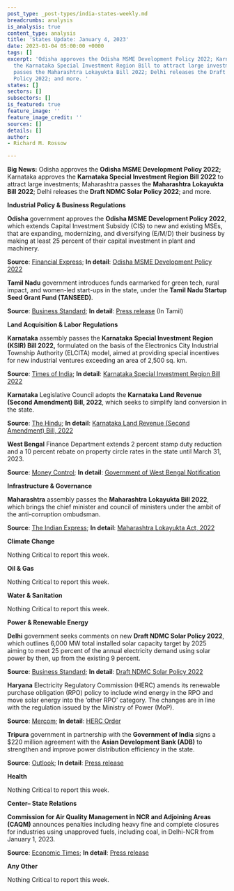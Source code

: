 ```yaml
---
post_type: _post-types/india-states-weekly.md
breadcrumbs: analysis
is_analysis: true
content_type: analysis
title: 'States Update: January 4, 2023'
date: 2023-01-04 05:00:00 +0000
tags: []
excerpt: 'Odisha approves the Odisha MSME Development Policy 2022; Karnataka approves
  the Karnataka Special Investment Region Bill to attract large investments; Maharashtra
  passes the Maharashtra Lokayukta Bill 2022; Delhi releases the Draft NDMC Solar
  Policy 2022; and more. '
states: []
sectors: []
subsectors: []
is_featured: true
feature_image: ''
feature_image_credit: ''
sources: []
details: []
author:
- Richard M. Rossow

---
```

**Big News:** Odisha approves the **Odisha MSME Development Policy 2022;** Karnataka approves the **Karnataka Special Investment Region Bill** **2022** to attract large investments; Maharashtra passes the **Maharashtra** **Lokayukta Bill 2022**; Delhi releases the **Draft NDMC Solar Policy 2022**; and more.

**Industrial Policy & Business Regulations**

**Odisha** government approves the **Odisha MSME Development Policy 2022**, which extends Capital Investment Subsidy (CIS) to new and existing MSEs, that are expanding, modernizing, and diversifying (E/M/D) their business by making at least 25 percent of their capital investment in plant and machinery.

**Source**: [Financial Express](https://www.financialexpress.com/industry/sme/msme-eodb-odisha-govt-announces-a-new-msme-development-policy-2022-prioritises-mses-in-industrial-backward-areas/2929805/); **In detail**: [Odisha MSME Development Policy 2022](https://msme.odisha.gov.in/sites/default/files/2022-12/9678_compressed.pdf)

**Tamil Nadu** government introduces funds earmarked for green tech, rural impact, and women-led start-ups in the state, under the **Tamil Nadu Startup Seed Grant Fund (TANSEED)**.

**Source**: [Business Standard](https://www.business-standard.com/article/economy-policy/tamil-nadu-starts-packages-for-green-tech-rural-impact-women-led-startups-122123000782_1.html); **In detail**: [Press release](https://cms.tn.gov.in/sites/default/files/press_release/pr301222_2392.pdf) (In Tamil)

**Land Acquisition & Labor Regulations**

**Karnataka** assembly passes the **Karnataka** **Special Investment Region (KSIR) Bill 2022,** formulated on the basis of the Electronics City Industrial Township Authority (ELCITA) model, aimed at providing special incentives for new industrial ventures exceeding an area of 2,500 sq. km.

**Source**: [Times of India](https://timesofindia.indiatimes.com/city/bengaluru/assembly-passes-special-investment-region-bill/articleshow/96557797.cms); **In detail**: [Karnataka Special Investment Region Bill 2022](https://www.kla.kar.nic.in/assembly/bills/bill15140_32.pdf)

**Karnataka** Legislative Council adopts the **Karnataka Land Revenue (Second Amendment) Bill, 2022**, which seeks to simplify land conversion in the state.

**Source**: [The Hindu](https://www.thehindu.com/news/national/karnataka/council-adopts-two-bills-on-land-conversion-and-taluks/article66307413.ece); **In detail**: [Karnataka Land Revenue (Second Amendment) Bill, 2022](https://www.kla.kar.nic.in/assembly/bills/bill15140_30.pdf)

**West Bengal** Finance Department extends 2 percent stamp duty reduction and a 10 percent rebate on property circle rates in the state until March 31, 2023.

**Source**: [Money Control](https://www.moneycontrol.com/news/business/west-bengal-govt-extends-2-stamp-duty-reduction-10-circle-rate-rebate-until-march-2023-9782531.html); **In detail**: [Government of West Bengal Notification](https://wbregistration.gov.in/Help/SD_Cir_DoRSR_Order.pdf)

**Infrastructure & Governance**

**Maharashtra** assembly passes the **Maharashtra** **Lokayukta Bill 2022**, which brings the chief minister and council of ministers under the ambit of the anti-corruption ombudsman.

**Source**: [The Indian Express](https://indianexpress.com/article/cities/nagpur/maharashtra-assembly-passes-bill-to-bring-cm-under-lokayukta-ambit-8349650/); **In detail**: [Maharashtra Lokayukta Act, 2022](https://acrobat.adobe.com/id/urn:aaid:sc:VA6C2:412bc965-a3a2-4b1d-99bd-9f0db5bbf3d1)

**Climate Change**

Nothing Critical to report this week.

**Oil & Gas**

Nothing Critical to report this week.

**Water & Sanitation**

Nothing Critical to report this week.

**Power & Renewable Energy**

**Delhi** government seeks comments on new **Draft NDMC Solar Policy 2022**, which outlines 6,000 MW total installed solar capacity target by 2025 aiming to meet 25 percent of the annual electricity demand using solar power by then, up from the existing 9 percent.

**Source**: [Business Standard](https://www.business-standard.com/article/economy-policy/delhi-govt-okays-new-draft-solar-policy-aims-for-25-solar-power-share-122122901407_1.html); **In detail**: [Draft NDMC Solar Policy 2022](https://acrobat.adobe.com/id/urn:aaid:sc:VA6C2:85f26eed-ec02-41bd-8be0-dcbd7b9de96f)

**Haryana** Electricity Regulatory Commission (HERC) amends its renewable purchase obligation (RPO) policy to include wind energy in the RPO and move solar energy into the ‘other RPO’ category. The changes are in line with the regulation issued by the Ministry of Power (MoP).

**Source**: [Mercom](https://mercomindia.com/haryana-notifies-wind-hydro-energy-storage-obligation-until-fy30/); **In detail**: [HERC Order](https://herc.gov.in/WriteReadData/Orders/O20221226.pdf)

**Tripura** government in partnership with the **Government of India** signs a $220 million agreement with the **Asian Development Bank (ADB)** to strengthen and improve power distribution efficiency in the state.

**Source**: [Outlook](https://www.outlookindia.com/business/tripura-signs-rs-2-275-crore-agreement-with-adb-to-improve-power-distribution-network-news-249926); **In detail**: [Press release](https://pib.gov.in/PressReleseDetailm.aspx?PRID=1888423)

**Health**

Nothing Critical to report this week.

**Center– State Relations**

**Commission for Air Quality Management in NCR and Adjoining Areas** **(CAQM)** announces penalties including heavy fine and complete closures for industries using unapproved fuels, including coal, in Delhi-NCR from January 1, 2023.

**Source**: [Economic Times](https://energy.economictimes.indiatimes.com/news/coal/delhi-ncr-industries-using-unapproved-fuels-including-coal-to-be-shut-down-from-jan-1/96583217); **In detail**: [Press release](http://caqm.nic.in/WriteReadData/LINKS/285614c1-f57f-4a38-9cc0-b9a620ef7701.pdf)

**Any Other**

Nothing Critical to report this week.